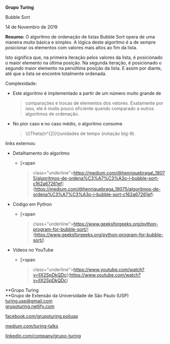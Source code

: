 **Grupo Turing**

Bubble Sort

14 de Novembro de 2019

**Resumo:** O algoritmo de ordenação de listas Bubble Sort opera de uma
maneira muito básica e simples. A lógica deste algoritmo é a de sempre
posicionar os elementos com valores mais altos ao fim da lista.

Isto significa que, na primeira iteração pelos valores da lista, é
posicionado o maior elemento na última posição. Na segunda iteração, é
posicionado o segundo maior elemento na penúltima posição da lista. E
assim por diante, até que a lista se encontre totalmente ordenada.

Complexidade:

-   Este algoritmo é implementado a partir de um número muito grande de
    > comparações e trocas de elementos dos vetores. Exatamente por
    > isso, ele é muito pouco eficiente quando comparado a outros
    > algoritmos de ordenação.

-   No pior caso e no caso médio, o algoritmo consome
    > \\(\Theta(n^{2})\\)unidades de tempo (notação big-θ).

links externos:

-   Detalhamento do algoritmo

    -   [<span
        > class="underline">https://medium.com/@henriquebraga\_18075/algoritmos-de-ordena%C3%A7%C3%A3o-i-bubble-sort-c162a67261ef</span>](https://medium.com/@henriquebraga_18075/algoritmos-de-ordena%C3%A7%C3%A3o-i-bubble-sort-c162a67261ef)

-   Código em Python

    -   [<span
        > class="underline">https://www.geeksforgeeks.org/python-program-for-bubble-sort/</span>](https://www.geeksforgeeks.org/python-program-for-bubble-sort/)

-   Vídeos no YouTube

    -   [<span
        > class="underline">https://www.youtube.com/watch?v=llX2SpDkQDc</span>](https://www.youtube.com/watch?v=llX2SpDkQDc)

**Grupo Turing  
**Grupo de Extensão da Universidade de São Paulo (USP)  
<turing.usp@gmail.com>  
[grupoturing.netlify.com](https://grupoturing.netlify.com/)

[facebook.com/grupoturing.poliusp](http://www.facebook.com/grupoturing.poliusp)

[medium.com/turing-talks](https://medium.com/turing-talks)

[linkedin.com/company/grupo-turing](https://www.linkedin.com/company/grupo-turing)
